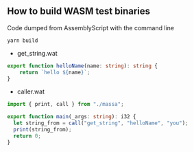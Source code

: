 ## How to build WASM test binaries

Code dumped from AssemblyScript with the command line

```shell
yarn build
```

- get_string.wat
```ts
export function helloName(name: string): string {
    return `hello ${name}`;
}

```

- caller.wat
```ts
import { print, call } from "./massa";

export function main(_args: string): i32 {
  let string_from = call("get_string", "helloName", "you");
  print(string_from);
  return 0;
}

```

